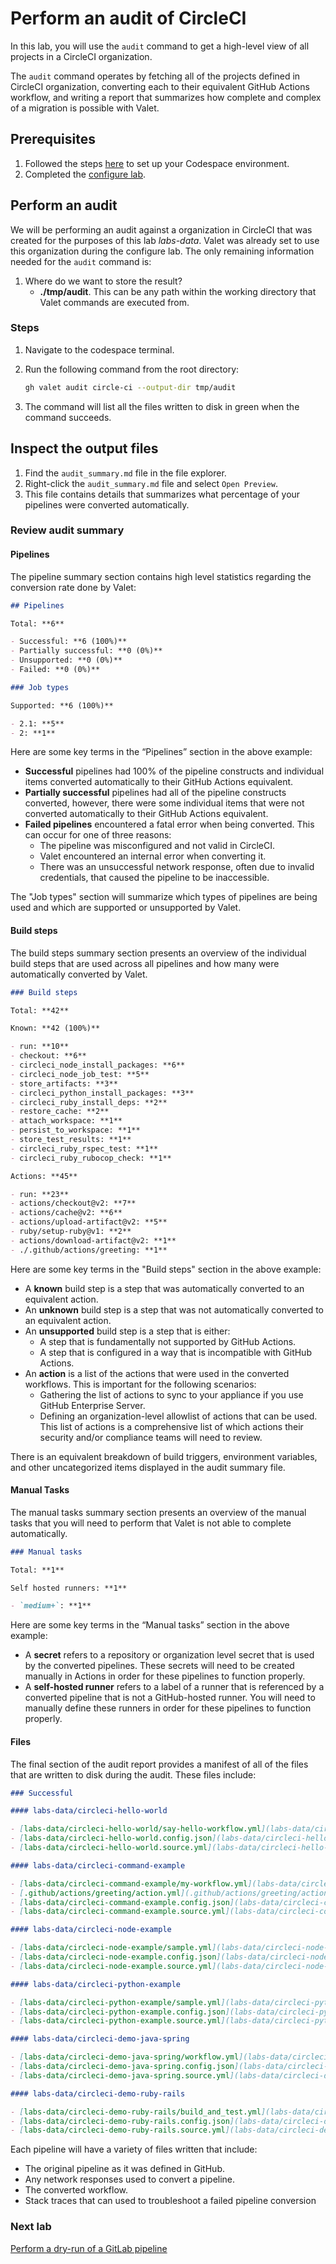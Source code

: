 # Perform an audit of CircleCI

In this lab, you will use the `audit` command to get a high-level view of all projects in a CircleCI organization.

The `audit` command operates by fetching all of the projects defined in CircleCI organization, converting each to their equivalent GitHub Actions workflow, and writing a report that summarizes how complete and complex of a migration is possible with Valet.

## Prerequisites

1. Followed the steps [here](./readme.md#configure-your-codespace) to set up your Codespace environment.
2. Completed the [configure lab](./1-configure.md#configure-credentials-for-valet).

## Perform an audit

We will be performing an audit against a organization in CircleCI that was created for the purposes of this lab *labs-data*. Valet was already set to use this organization during the configure lab.  The only remaining information needed for the `audit` command is:

1. Where do we want to store the result?
    - __./tmp/audit__.  This can be any path within the working directory that Valet commands are executed from.

### Steps

1. Navigate to the codespace terminal.
2. Run the following command from the root directory:

    ```bash
    gh valet audit circle-ci --output-dir tmp/audit
    ```

3. The command will list all the files written to disk in green when the command succeeds.

## Inspect the output files

1. Find the `audit_summary.md` file in the file explorer.
2. Right-click the `audit_summary.md` file and select `Open Preview`.
3. This file contains details that summarizes what percentage of your pipelines were converted automatically.

### Review audit summary

#### Pipelines

The pipeline summary section contains high level statistics regarding the conversion rate done by Valet:

```md
## Pipelines

Total: **6**

- Successful: **6 (100%)**
- Partially successful: **0 (0%)**
- Unsupported: **0 (0%)**
- Failed: **0 (0%)**

### Job types

Supported: **6 (100%)**

- 2.1: **5**
- 2: **1**
```

Here are some key terms in the “Pipelines” section in the above example:

- __Successful__ pipelines had 100% of the pipeline constructs and individual items converted automatically to their GitHub Actions equivalent.
- __Partially successful__ pipelines had all of the pipeline constructs converted, however, there were some individual items that were not converted automatically to their GitHub Actions equivalent.
- __Failed pipelines__ encountered a fatal error when being converted. This can occur for one of three reasons:
  - The pipeline was misconfigured and not valid in CircleCI.
  - Valet encountered an internal error when converting it.
  - There was an unsuccessful network response, often due to invalid credentials, that caused the pipeline to be inaccessible.

The "Job types" section will summarize which types of pipelines are being used and which are supported or unsupported by Valet.

#### Build steps

The build steps summary section presents an overview of the individual build steps that are used across all pipelines and how many were automatically converted by Valet.

```md
### Build steps

Total: **42**

Known: **42 (100%)**

- run: **10**
- checkout: **6**
- circleci_node_install_packages: **6**
- circleci_node_job_test: **5**
- store_artifacts: **3**
- circleci_python_install_packages: **3**
- circleci_ruby_install_deps: **2**
- restore_cache: **2**
- attach_workspace: **1**
- persist_to_workspace: **1**
- store_test_results: **1**
- circleci_ruby_rspec_test: **1**
- circleci_ruby_rubocop_check: **1**

Actions: **45**

- run: **23**
- actions/checkout@v2: **7**
- actions/cache@v2: **6**
- actions/upload-artifact@v2: **5**
- ruby/setup-ruby@v1: **2**
- actions/download-artifact@v2: **1**
- ./.github/actions/greeting: **1**
```

Here are some key terms in the "Build steps" section in the above example:

- A __known__ build step is a step that was automatically converted to an equivalent action.
- An __unknown__ build step is a step that was not automatically converted to an equivalent action.
- An __unsupported__ build step is a step that is either:
  - A step that is fundamentally not supported by GitHub Actions.
  - A step that is configured in a way that is incompatible with GitHub Actions.
- An __action__ is a list of the actions that were used in the converted workflows. This is important for the following scenarios:
  - Gathering the list of actions to sync to your appliance if you use GitHub Enterprise Server.
  - Defining an organization-level allowlist of actions that can be used. This list of actions is a comprehensive list of which actions their security and/or compliance teams will need to review.

There is an equivalent breakdown of build triggers, environment variables, and other uncategorized items displayed in the audit summary file.

#### Manual Tasks

The manual tasks summary section presents an overview of the manual tasks that you will need to perform that Valet is not able to complete automatically.

```md
### Manual tasks

Total: **1**

Self hosted runners: **1**

- `medium+`: **1**
```

Here are some key terms in the “Manual tasks” section in the above example:

- A __secret__ refers to a repository or organization level secret that is used by the converted pipelines. These secrets will need to be created manually in Actions in order for these pipelines to function properly.
- A __self-hosted runner__ refers to a label of a runner that is referenced by a converted pipeline that is not a GitHub-hosted runner. You will need to manually define these runners in order for these pipelines to function properly.

#### Files

The final section of the audit report provides a manifest of all of the files that are written to disk during the audit. These files include:

```md
### Successful

#### labs-data/circleci-hello-world

- [labs-data/circleci-hello-world/say-hello-workflow.yml](labs-data/circleci-hello-world/say-hello-workflow.yml)
- [labs-data/circleci-hello-world.config.json](labs-data/circleci-hello-world.config.json)
- [labs-data/circleci-hello-world.source.yml](labs-data/circleci-hello-world.source.yml)

#### labs-data/circleci-command-example

- [labs-data/circleci-command-example/my-workflow.yml](labs-data/circleci-command-example/my-workflow.yml)
- [.github/actions/greeting/action.yml](.github/actions/greeting/action.yml)
- [labs-data/circleci-command-example.config.json](labs-data/circleci-command-example.config.json)
- [labs-data/circleci-command-example.source.yml](labs-data/circleci-command-example.source.yml)

#### labs-data/circleci-node-example

- [labs-data/circleci-node-example/sample.yml](labs-data/circleci-node-example/sample.yml)
- [labs-data/circleci-node-example.config.json](labs-data/circleci-node-example.config.json)
- [labs-data/circleci-node-example.source.yml](labs-data/circleci-node-example.source.yml)

#### labs-data/circleci-python-example

- [labs-data/circleci-python-example/sample.yml](labs-data/circleci-python-example/sample.yml)
- [labs-data/circleci-python-example.config.json](labs-data/circleci-python-example.config.json)
- [labs-data/circleci-python-example.source.yml](labs-data/circleci-python-example.source.yml)

#### labs-data/circleci-demo-java-spring

- [labs-data/circleci-demo-java-spring/workflow.yml](labs-data/circleci-demo-java-spring/workflow.yml)
- [labs-data/circleci-demo-java-spring.config.json](labs-data/circleci-demo-java-spring.config.json)
- [labs-data/circleci-demo-java-spring.source.yml](labs-data/circleci-demo-java-spring.source.yml)

#### labs-data/circleci-demo-ruby-rails

- [labs-data/circleci-demo-ruby-rails/build_and_test.yml](labs-data/circleci-demo-ruby-rails/build_and_test.yml)
- [labs-data/circleci-demo-ruby-rails.config.json](labs-data/circleci-demo-ruby-rails.config.json)
- [labs-data/circleci-demo-ruby-rails.source.yml](labs-data/circleci-demo-ruby-rails.source.yml)
```

Each pipeline will have a variety of files written that include:

- The original pipeline as it was defined in GitHub.
- Any network responses used to convert a pipeline.
- The converted workflow.
- Stack traces that can used to troubleshoot a failed pipeline conversion

### Next lab

[Perform a dry-run of a GitLab pipeline](3-dry-run.md)
